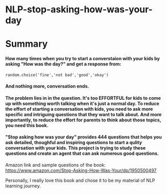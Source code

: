 # NLP-stop-asking-how-was-your-day

# Summary

#### How many times when you try to start a converstaion with your kids by asking "How was the day?" and get a response from:
```random.choice('fine','not bad','good','okay')```
#### And nothing more, conversation ends.

#### The problem lies in in the question. It's too EFFORTFUL for kids to come up with something worth talking when it's just a normal day. To reduce the effort of starting a conversation with kids, you  need to ask more specific and intriguing questions that they want to talk about. And more importantly, to reduce the effort for parents to think about those topics, you need this book.
#### "Stop asking how was your day" provides 444 questions that helps you ask detailed, thoughful and inspiring questions to start a qulity conversation with your kids. This project is trying to study these questions and create an agent that can ask numerous good questions.

Amazon link and sample questions of the book:
https://www.amazon.com/Stop-Asking-How-Was-Your/dp/1950500497

Personally, I really love this book and chose it to be my material of NLP learning journey.
